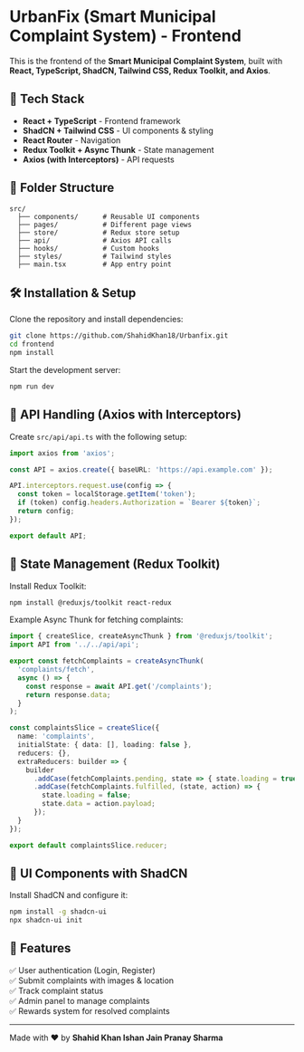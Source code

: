 # UrbanFix (Smart Municipal Complaint System) - Frontend

This is the frontend of the **Smart Municipal Complaint System**, built with **React, TypeScript, ShadCN, Tailwind CSS, Redux Toolkit, and Axios**.

## 🚀 Tech Stack
- **React + TypeScript** - Frontend framework
- **ShadCN + Tailwind CSS** - UI components & styling
- **React Router** - Navigation
- **Redux Toolkit + Async Thunk** - State management
- **Axios (with Interceptors)** - API requests

## 📂 Folder Structure
```
src/
  ├── components/      # Reusable UI components
  ├── pages/           # Different page views
  ├── store/           # Redux store setup
  ├── api/             # Axios API calls
  ├── hooks/           # Custom hooks
  ├── styles/          # Tailwind styles
  ├── main.tsx         # App entry point
```

## 🛠 Installation & Setup
Clone the repository and install dependencies:
```sh
git clone https://github.com/ShahidKhan18/Urbanfix.git
cd frontend
npm install
```

Start the development server:
```sh
npm run dev
```

## 🔗 API Handling (Axios with Interceptors)
Create `src/api/api.ts` with the following setup:
```ts
import axios from 'axios';

const API = axios.create({ baseURL: 'https://api.example.com' });

API.interceptors.request.use(config => {
  const token = localStorage.getItem('token');
  if (token) config.headers.Authorization = `Bearer ${token}`;
  return config;
});

export default API;
```

## 🔄 State Management (Redux Toolkit)
Install Redux Toolkit:
```sh
npm install @reduxjs/toolkit react-redux
```

Example Async Thunk for fetching complaints:
```ts
import { createSlice, createAsyncThunk } from '@reduxjs/toolkit';
import API from '../../api/api';

export const fetchComplaints = createAsyncThunk(
  'complaints/fetch',
  async () => {
    const response = await API.get('/complaints');
    return response.data;
  }
);

const complaintsSlice = createSlice({
  name: 'complaints',
  initialState: { data: [], loading: false },
  reducers: {},
  extraReducers: builder => {
    builder
      .addCase(fetchComplaints.pending, state => { state.loading = true; })
      .addCase(fetchComplaints.fulfilled, (state, action) => {
        state.loading = false;
        state.data = action.payload;
      });
  }
});

export default complaintsSlice.reducer;
```

## 🎨 UI Components with ShadCN
Install ShadCN and configure it:
```sh
npm install -g shadcn-ui
npx shadcn-ui init
```

## 🎉 Features
✅ User authentication (Login, Register)  
✅ Submit complaints with images & location  
✅ Track complaint status  
✅ Admin panel to manage complaints  
✅ Rewards system for resolved complaints  

---
Made with ❤️ by **Shahid Khan Ishan Jain Pranay Sharma** 
